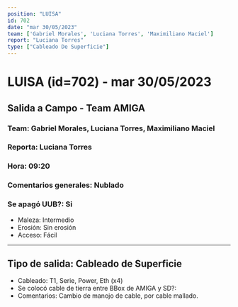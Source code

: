 ```yaml
---
position: "LUISA"
id: 702
date: "mar 30/05/2023"
team: ['Gabriel Morales', 'Luciana Torres', 'Maximiliano Maciel']
report: "Luciana Torres"
type: ["Cableado De Superficie"]
---
```


# LUISA (id=702) - mar 30/05/2023
## Salida a Campo - Team AMIGA
### Team: Gabriel Morales, Luciana Torres, Maximiliano Maciel
### Reporta: Luciana Torres
### Hora: 09:20
### Comentarios generales: Nublado 
### Se apagó UUB?: Si 
- Maleza: Intermedio
- Erosión: Sin erosión
- Acceso: Fácil
---------
## Tipo de salida: Cableado de Superficie
   - Cableado: T1, Serie, Power, Eth (x4)
   - Se colocó cable de tierra entre BBox de AMIGA y SD?: 
   - Comentarios: Cambio de manojo de cable, por cable mallado. 
